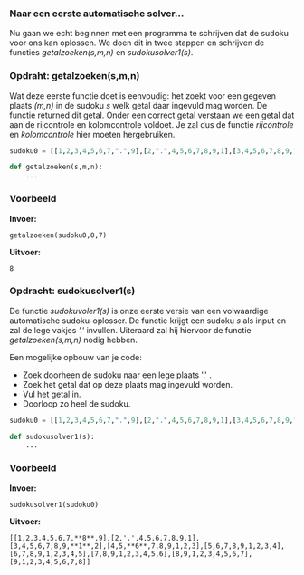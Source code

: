 ### Naar een eerste automatische solver...
Nu gaan we echt beginnen met een programma te schrijven dat de sudoku voor ons kan oplossen. We doen dit in twee stappen en schrijven de functies *getalzoeken(s,m,n)* en *sudokusolver1(s)*.

### Opdraht: getalzoeken(s,m,n)
Wat deze eerste functie doet is eenvoudig: het zoekt voor een gegeven plaats *(m,n)* in de sudoku *s* welk getal daar ingevuld mag worden. De functie returned dit getal. Onder een correct getal verstaan we een getal dat aan de rijcontrole en kolomcontrole voldoet. Je zal dus de functie *rijcontrole* en *kolomcontrole* hier moeten hergebruiken.

```python
sudoku0 = [[1,2,3,4,5,6,7,".",9],[2,".",4,5,6,7,8,9,1],[3,4,5,6,7,8,9,".",2],[4,5,".",7,8,9,1,2,3],[5,6,7,8,9,1,2,3,4],[6,7,8,9,1,2,3,4,5],[7,8,9,1,2,3,4,5,6],[8,9,1,2,3,4,5,6,7],[9,1,2,3,4,5,6,7,8]]

def getalzoeken(s,m,n):
    ...
```
### Voorbeeld
**Invoer:**

    getalzoeken(sudoku0,0,7)
    
**Uitvoer:**

    8

### Opdracht: sudokusolver1(s)
De functie *sudokuvoler1(s)* is onze eerste versie van een volwaardige automatische sudoku-oplosser. De functie krijgt een sudoku *s* als input en zal de lege vakjes *'.'* invullen. Uiteraard zal hij hiervoor de functie *getalzoeken(s,m,n)* nodig hebben.

Een mogelijke opbouw van je code:

- Zoek doorheen de sudoku naar een lege plaats '.' .
- Zoek het getal dat op deze plaats mag ingevuld worden.
- Vul het getal in.
- Doorloop zo heel de sudoku.

```python
sudoku0 = [[1,2,3,4,5,6,7,".",9],[2,".",4,5,6,7,8,9,1],[3,4,5,6,7,8,9,".",2],[4,5,".",7,8,9,1,2,3],[5,6,7,8,9,1,2,3,4],[6,7,8,9,1,2,3,4,5],[7,8,9,1,2,3,4,5,6],[8,9,1,2,3,4,5,6,7],[9,1,2,3,4,5,6,7,8]]

def sudokusolver1(s):
    ...
```

### Voorbeeld
**Invoer:**

    sudokusolver1(sudoku0)
    
**Uitvoer:**

    [[1,2,3,4,5,6,7,**8**,9],[2,'.',4,5,6,7,8,9,1],[3,4,5,6,7,8,9,**1**,2],[4,5,**6**,7,8,9,1,2,3],[5,6,7,8,9,1,2,3,4],[6,7,8,9,1,2,3,4,5],[7,8,9,1,2,3,4,5,6],[8,9,1,2,3,4,5,6,7],[9,1,2,3,4,5,6,7,8]]


